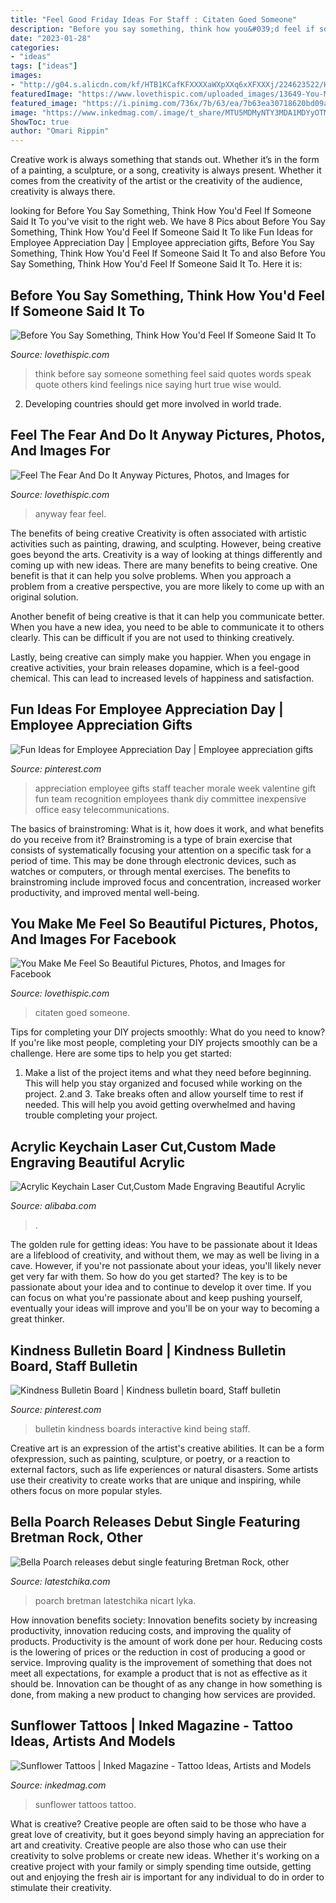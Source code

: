 ```yaml
---
title: "Feel Good Friday Ideas For Staff : Citaten Goed Someone"
description: "Before you say something, think how you&#039;d feel if someone said it to"
date: "2023-01-28"
categories:
- "ideas"
tags: ["ideas"]
images:
- "http://g04.s.alicdn.com/kf/HTB1KCafKFXXXXaWXpXXq6xXFXXXj/224623522/HTB1KCafKFXXXXaWXpXXq6xXFXXXj.jpg"
featuredImage: "https://www.lovethispic.com/uploaded_images/13649-You-Make-Me-Feel-So-Beautiful.png?1"
featured_image: "https://i.pinimg.com/736x/7b/63/ea/7b63ea30718620bd09a58d3f8113b3d3.jpg"
image: "https://www.inkedmag.com/.image/t_share/MTU5MDMyNTY3MDA1MDYyOTM2/fe9d99c4197c232174844df1b84e69c2.jpg"
ShowToc: true
author: "Omari Rippin"
---
```



Creative work is always something that stands out. Whether it’s in the form of a painting, a sculpture, or a song, creativity is always present. Whether it comes from the creativity of the artist or the creativity of the audience, creativity is always there.

	

		
looking for Before You Say Something, Think How You&#039;d Feel If Someone Said It To you've visit to the right web. We have 8 Pics about Before You Say Something, Think How You&#039;d Feel If Someone Said It To like Fun Ideas for Employee Appreciation Day | Employee appreciation gifts, Before You Say Something, Think How You&#039;d Feel If Someone Said It To and also Before You Say Something, Think How You&#039;d Feel If Someone Said It To. Here it is:
		
    
## Before You Say Something, Think How You&#039;d Feel If Someone Said It To

<img loading=lazy src="http://www.lovethispic.com/uploaded_images/227942-Before-You-Say-Something-Think-How-You-d-Feel-If-Someone-Said-It-To-You.jpg" onerror="this.onerror=null;this.src='https://tse3.mm.bing.net/th?id=OIP.Xubyowhqz8gNxb8ch5ZFHgHaLH&amp;pid=15.1';" alt="Before You Say Something, Think How You&#039;d Feel If Someone Said It To">

_Source: lovethispic.com_

>think before say someone something feel said quotes words speak quote others kind feelings nice saying hurt true wise would. 

	

2. Developing countries should get more involved in world trade.

    
## Feel The Fear And Do It Anyway Pictures, Photos, And Images For

<img loading=lazy src="http://www.lovethispic.com/uploaded_images/331905-Feel-The-Fear-And-Do-It-Anyway.jpg" onerror="this.onerror=null;this.src='https://tse3.mm.bing.net/th?id=OIP.2Z3y6ozGM_WSL2YI3hilKAHaIl&amp;pid=15.1';" alt="Feel The Fear And Do It Anyway Pictures, Photos, and Images for">

_Source: lovethispic.com_

>anyway fear feel. 

	

The benefits of being creative
Creativity is often associated with artistic activities such as painting, drawing, and sculpting. However, being creative goes beyond the arts. Creativity is a way of looking at things differently and coming up with new ideas.
There are many benefits to being creative. One benefit is that it can help you solve problems. When you approach a problem from a creative perspective, you are more likely to come up with an original solution.

Another benefit of being creative is that it can help you communicate better. When you have a new idea, you need to be able to communicate it to others clearly. This can be difficult if you are not used to thinking creatively.

Lastly, being creative can simply make you happier. When you engage in creative activities, your brain releases dopamine, which is a feel-good chemical. This can lead to increased levels of happiness and satisfaction.

    
## Fun Ideas For Employee Appreciation Day | Employee Appreciation Gifts

<img loading=lazy src="https://i.pinimg.com/736x/7b/63/ea/7b63ea30718620bd09a58d3f8113b3d3.jpg" onerror="this.onerror=null;this.src='https://tse1.mm.bing.net/th?id=OIP.QJbNuHZeEKyKrkoX_qo7igHaJ4&amp;pid=15.1';" alt="Fun Ideas for Employee Appreciation Day | Employee appreciation gifts">

_Source: pinterest.com_

>appreciation employee gifts staff teacher morale week valentine gift fun team recognition employees thank diy committee inexpensive office easy telecommunications. 

	

The basics of brainstroming: What is it, how does it work, and what benefits do you receive from it?
Brainstroming is a type of brain exercise that consists of systematically focusing your attention on a specific task for a period of time. This may be done through electronic devices, such as watches or computers, or through mental exercises. The benefits to brainstroming include improved focus and concentration, increased worker productivity, and improved mental well-being.

    
## You Make Me Feel So Beautiful Pictures, Photos, And Images For Facebook

<img loading=lazy src="https://www.lovethispic.com/uploaded_images/13649-You-Make-Me-Feel-So-Beautiful.png?1" onerror="this.onerror=null;this.src='https://tse1.mm.bing.net/th?id=OIP.AZEbHzqz1xhbtMC52_yVoQHaLJ&amp;pid=15.1';" alt="You Make Me Feel So Beautiful Pictures, Photos, and Images for Facebook">

_Source: lovethispic.com_

>citaten goed someone. 

	

Tips for completing your DIY projects smoothly: What do you need to know?
If you're like most people, completing your DIY projects smoothly can be a challenge. Here are some tips to help you get started: 
1. Make a list of the project items and what they need before beginning. This will help you stay organized and focused while working on the project. 
2.аnd 3. Take breaks often and allow yourself time to rest if needed. This will help you avoid getting overwhelmed and having trouble completing your project.

    
## Acrylic Keychain Laser Cut,Custom Made Engraving Beautiful Acrylic

<img loading=lazy src="http://g04.s.alicdn.com/kf/HTB1KCafKFXXXXaWXpXXq6xXFXXXj/224623522/HTB1KCafKFXXXXaWXpXXq6xXFXXXj.jpg" onerror="this.onerror=null;this.src='https://tse4.mm.bing.net/th?id=OIP.5jv4BYzFHqZkjSUTRrOlzAHaE8&amp;pid=15.1';" alt="Acrylic Keychain Laser Cut,Custom Made Engraving Beautiful Acrylic">

_Source: alibaba.com_

>. 

	

The golden rule for getting ideas: You have to be passionate about it
Ideas are a lifeblood of creativity, and without them, we may as well be living in a cave. However, if you're not passionate about your ideas, you'll likely never get very far with them. So how do you get started? The key is to be passionate about your idea and to continue to develop it over time. If you can focus on what you're passionate about and keep pushing yourself, eventually your ideas will improve and you'll be on your way to becoming a great thinker.

    
## Kindness Bulletin Board | Kindness Bulletin Board, Staff Bulletin

<img loading=lazy src="https://i.pinimg.com/736x/55/7e/0f/557e0f2d169b63dd98a11e0e18f9eed0.jpg" onerror="this.onerror=null;this.src='https://tse1.mm.bing.net/th?id=OIP.wezDYEhCtyCOe_br9B-f2QAAAA&amp;pid=15.1';" alt="Kindness Bulletin Board | Kindness bulletin board, Staff bulletin">

_Source: pinterest.com_

>bulletin kindness boards interactive kind being staff. 

	

Creative art is an expression of the artist's creative abilities. It can be a form ofexpression, such as painting, sculpture, or poetry, or a reaction to external factors, such as life experiences or natural disasters. Some artists use their creativity to create works that are unique and inspiring, while others focus on more popular styles.

    
## Bella Poarch Releases Debut Single Featuring Bretman Rock, Other

<img loading=lazy src="https://latestchika.com/wp-content/uploads/2021/05/BEP.jpg" onerror="this.onerror=null;this.src='https://tse3.mm.bing.net/th?id=OIP.N7lmBBW4BIiwHL5zZydG0gHaNK&amp;pid=15.1';" alt="Bella Poarch releases debut single featuring Bretman Rock, other">

_Source: latestchika.com_

>poarch bretman latestchika nicart lyka. 

	

How innovation benefits society:
Innovation benefits society by increasing productivity, innovation reducing costs, and improving the quality of products. Productivity is the amount of work done per hour. Reducing costs is the lowering of prices or the reduction in cost of producing a good or service. Improving quality is the improvement of something that does not meet all expectations, for example a product that is not as effective as it should be. Innovation can be thought of as any change in how something is done, from making a new product to changing how services are provided.

    
## Sunflower Tattoos | Inked Magazine - Tattoo Ideas, Artists And Models

<img loading=lazy src="https://www.inkedmag.com/.image/t_share/MTU5MDMyNTY3MDA1MDYyOTM2/fe9d99c4197c232174844df1b84e69c2.jpg" onerror="this.onerror=null;this.src='https://tse1.mm.bing.net/th?id=OIP.kUD4OmaXf_Pv7DiUQ5d0YgHaLM&amp;pid=15.1';" alt="Sunflower Tattoos | Inked Magazine - Tattoo Ideas, Artists and Models">

_Source: inkedmag.com_

>sunflower tattoos tattoo. 

	

What is creative?
Creative people are often said to be those who have a great love of creativity, but it goes beyond simply having an appreciation for art and creativity. Creative people are also those who can use their creativity to solve problems or create new ideas. Whether it's working on a creative project with your family or simply spending time outside, getting out and enjoying the fresh air is important for any individual to do in order to stimulate their creativity.

